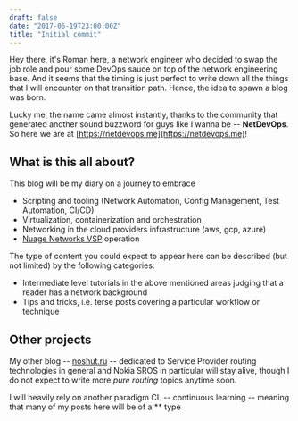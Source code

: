 ```yaml
---
draft: false
date: "2017-06-19T23:00:00Z"
title: "Initial commit"
---
```

Hey there, it's Roman here, a network engineer who decided to swap the job role and pour some DevOps sauce on top of the network engineering base. And it seems that the timing is just perfect to write down all the things that I will encounter on that transition path. Hence, the idea to spawn a blog was born.

Lucky me, the name came almost instantly, thanks to the community that generated another sound buzzword for guys like I wanna be -- **NetDevOps**. So here we are at [https://netdevops.me](https://netdevops.me)!


## What is this all about?
This blog will be my diary on a journey to embrace

- Scripting and tooling (Network Automation, Config Management, Test Automation, CI/CD)
- Virtualization, containerization and orchestration
- Networking in the cloud providers infrastructure (aws, gcp, azure)
- [Nuage Networks VSP](http://www.nuagenetworks.net/) operation

The type of content you could expect to appear here can be described (but not limited) by the following categories:

- Intermediate level tutorials in the above mentioned areas judging that a reader has a network background
- Tips and tricks, i.e. terse posts covering a particular workflow or technique 

<!--more-->

## Other projects
My other blog -- [noshut.ru](http://noshut.ru) -- dedicated to Service Provider routing technologies in general and Nokia SROS in particular will stay alive, though I do not expect to write more _pure routing_ topics anytime soon. 

I will heavily rely on another paradigm CL -- continuous learning -- meaning that many of my posts here will be of a ** type 


